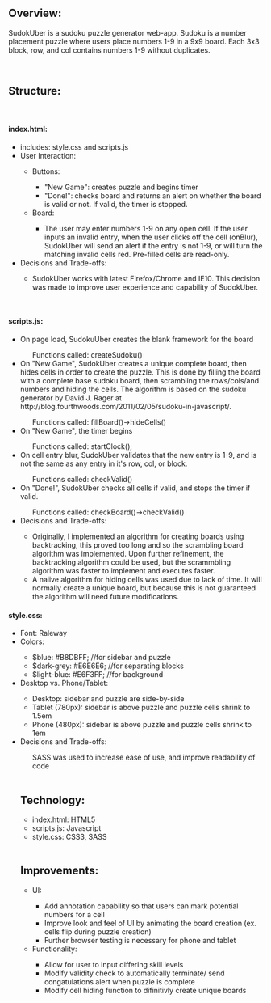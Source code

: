 <h2>Overview:</h2> 
<p>SudokUber is a sudoku puzzle generator web-app. Sudoku is a number placement puzzle where users place numbers 1-9 in a 9x9 board. Each 3x3 block, row, and col contains numbers 1-9 without duplicates.</p> 
</br>
<h2>Structure:</h2></br>
  <h4>index.html:</h4>
  <ul>
    <li>includes: style.css and scripts.js</li>
    <li>User Interaction:</li> 
    <ul>
      <li>Buttons:</li> 
        <ul>
          <li>"New Game": creates puzzle and begins timer</li>
          <li>"Done!": checks board and returns an alert on whether the board is valid or not. If valid, the timer is stopped. </li>
        </ul>
      <li>Board:</li>
          <ul>
            <li>The user may enter numbers 1-9 on any open cell. If the user inputs an invalid entry, when the user clicks off the cell (onBlur), SudokUber will send an alert if the entry is not 1-9, or will turn the matching invalid cells red. Pre-filled cells are read-only.</li>
          </ul>
        </ul>
      <li>Decisions and Trade-offs:</li>
        <ul>
          <li>SudokUber works with latest Firefox/Chrome and IE10. This decision was made to improve user experience and capability of SudokUber.</li>
        </ul>
    </ul>
</br>
  <h4>scripts.js:</h4>
    <ul>
      <li>On page load, SudokuUber creates the blank framework for the board</li>
        <ul>Functions called: createSudoku()</ul>
      <li>On "New Game", SudokUber creates a unique complete board, then hides cells in order to create the puzzle. This is done by filling the board with a complete base sudoku board, then scrambling the rows/cols/and numbers and hiding the cells. The algorithm is based on the sudoku generator by David J. Rager at http://blog.fourthwoods.com/2011/02/05/sudoku-in-javascript/.</li>
        <ul>Functions called: fillBoard()->hideCells()</ul>
      <li>On "New Game", the timer begins</li>
        <ul>Functions called: startClock();</ul>
      <li>On cell entry blur, SudokUber validates that the new entry is 1-9, and is not the same as any entry in it's row, col, or block.</li>
        <ul>Functions called: checkValid()</ul>
      <li>On "Done!", SudokUber checks all cells if valid, and stops the timer if valid.</li>
        <ul>Functions called: checkBoard()->checkValid()</ul>
      <li>Decisions and Trade-offs:</li>
        <ul>
        <li>Originally, I implemented an algorithm for creating boards using backtracking, this proved too long and so the scrambling board algorithm was implemented. Upon further refinement, the backtracking algorithm could be used, but the scrammbling algorithm was faster to implement and executes faster.</li>
        <li>A naiive algorithm for hiding cells was used due to lack of time. It will normally create a unique board, but because this is not guaranteed the algorithm will need future modifications.</li>
        </ul>
      </ul>
  

  <h4>style.css:</h4>
    <ul>
      <li>Font: Raleway</li>
      <li>Colors:</li>
        <ul>
            <li>$blue: #B8DBFF; //for sidebar and puzzle</li>
            <li>$dark-grey: #E6E6E6; //for separating blocks</li>
            <li>$light-blue: #E6F3FF; //for background</li>
        </ul>
      <li>Desktop vs. Phone/Tablet:</li>
        <ul>
          <li>Desktop: sidebar and puzzle are side-by-side</li>
          <li>Tablet (780px): sidebar is above puzzle and puzzle cells shrink to 1.5em</li>
          <li>Phone (480px): sidebar is above puzzle and puzzle cells shrink to 1em</li>
        </ul>
      <li>Decisions and Trade-offs:</li>
      <ul>SASS was used to increase ease of use, and improve readability of code</ul>
</br>      
<h2>Technology:</h2>
  <ul>
  <li>index.html: HTML5</li>
  <li>scripts.js: Javascript</li>
  <li>style.css: CSS3, SASS</li>
  </ul>
</br>
<h2>Improvements:</h2>
  <ul>
  <li>UI:</li>
    <ul>
    <li>Add annotation capability so that users can mark potential numbers for a cell</li>
    <li>Improve look and feel of UI by animating the board creation (ex. cells flip during puzzle creation)</li>
    <li>Further browser testing is necessary for phone and tablet</li>
    </ul>
  <li>Functionality:</li>
    <ul>
    <li>Allow for user to input differing skill levels</li>
    <li>Modify validity check to automatically terminate/ send congatulations alert when puzzle is complete</li>
    <li>Modify cell hiding function to difinitivly create unique boards</li>
    </ul>
  </ul>


